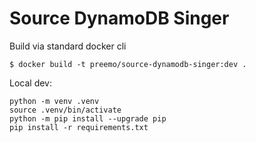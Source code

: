 # Source DynamoDB Singer

Build via standard docker cli

```shell
$ docker build -t preemo/source-dynamodb-singer:dev .
```


Local dev:

```shell
python -m venv .venv
source .venv/bin/activate
python -m pip install --upgrade pip
pip install -r requirements.txt
```

